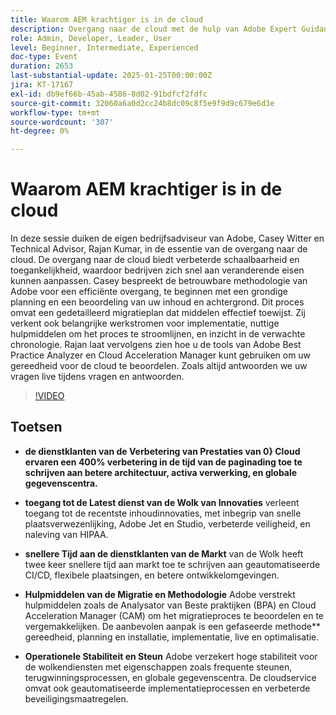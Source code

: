 ```yaml
---
title: Waarom AEM krachtiger is in de cloud
description: Overgang naar de cloud met de hulp van Adobe Expert Guidance on Planning, Migration and Readiness Assessment Tools
role: Admin, Developer, Leader, User
level: Beginner, Intermediate, Experienced
doc-type: Event
duration: 2653
last-substantial-update: 2025-01-25T00:00:00Z
jira: KT-17167
exl-id: db9ef66b-45ab-4586-8d02-91bdfcf2fdfc
source-git-commit: 32060a6a0d2cc24b8dc09c8f5e9f9d9c679e6d3e
workflow-type: tm+mt
source-wordcount: '307'
ht-degree: 0%

---
```


# Waarom AEM krachtiger is in de cloud

In deze sessie duiken de eigen bedrijfsadviseur van Adobe, Casey Witter en Technical Advisor, Rajan Kumar, in de essentie van de overgang naar de cloud. De overgang naar de cloud biedt verbeterde schaalbaarheid en toegankelijkheid, waardoor bedrijven zich snel aan veranderende eisen kunnen aanpassen. Casey bespreekt de betrouwbare methodologie van Adobe voor een efficiënte overgang, te beginnen met een grondige planning en een beoordeling van uw inhoud en achtergrond. Dit proces omvat een gedetailleerd migratieplan dat middelen effectief toewijst. Zij verkent ook belangrijke werkstromen voor implementatie, nuttige hulpmiddelen om het proces te stroomlijnen, en inzicht in de verwachte chronologie. Rajan laat vervolgens zien hoe u de tools van Adobe Best Practice Analyzer en Cloud Acceleration Manager kunt gebruiken om uw gereedheid voor de cloud te beoordelen. Zoals altijd antwoorden we uw vragen live tijdens vragen en antwoorden.

>[!VIDEO](https://video.tv.adobe.com/v/3443023/?learn=on&enablevpops)

## Toetsen

* **de dienstklanten van de Verbetering van Prestaties van 0&rbrace; Cloud ervaren een 400% verbetering in de tijd van de paginading toe te schrijven aan betere architectuur, activa verwerking, en globale gegevenscentra.**

* **toegang tot de Latest dienst van de Wolk van Innovaties** verleent toegang tot de recentste inhoudinnovaties, met inbegrip van snelle plaatsverwezenlijking, Adobe Jet en Studio, verbeterde veiligheid, en naleving van HIPAA.

* **snellere Tijd aan de dienstklanten van de Markt** van de Wolk heeft twee keer snellere tijd aan markt toe te schrijven aan geautomatiseerde CI/CD, flexibele plaatsingen, en betere ontwikkelomgevingen.

* **Hulpmiddelen van de Migratie en Methodologie** Adobe verstrekt hulpmiddelen zoals de Analysator van Beste praktijken (BPA) en Cloud Acceleration Manager (CAM) om het migratieproces te beoordelen en te vergemakkelijken. De aanbevolen aanpak is een gefaseerde methode** gereedheid, planning en installatie, implementatie, live en optimalisatie.

* **Operationele Stabiliteit en Steun** Adobe verzekert hoge stabiliteit voor de wolkendiensten met eigenschappen zoals frequente steunen, terugwinningsprocessen, en globale gegevenscentra. De cloudservice omvat ook geautomatiseerde implementatieprocessen en verbeterde beveiligingsmaatregelen.

